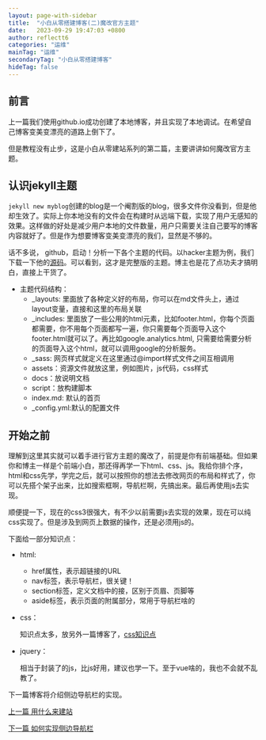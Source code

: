 ```yaml
---
layout: page-with-sidebar
title:  "小白从零搭建博客(二)魔改官方主题"
date:   2023-09-29 19:47:03 +0800
author: reflectt6
categories: "运维"
mainTag: "运维"
secondaryTag: "小白从零搭建博客"
hideTag: false
---
```


## 前言

上一篇我们使用github.io成功创建了本地博客，并且实现了本地调试。在希望自己博客变美变漂亮的道路上倒下了。

但是教程没有止步，这是小白从零建站系列的第二篇，主要讲讲如何魔改官方主题。

## 认识jekyll主题

`jekyll new myblog`创建的blog是一个阉割版的blog，很多文件你没看到，但是他却生效了。实际上你本地没有的文件会在构建时从远端下载，实现了用户无感知的效果。这样做的好处是减少用户本地的文件数量，用户只需要关注自己要写的博客内容就好了。但是作为想要博客变美变漂亮的我们，显然是不够的。

话不多说， github，启动！分析一下各个主题的代码。以hacker主题为例，我们下载一下他的[源码](https://github.com/pages-themes/hacker)。可以看到，这才是完整版的主题。博主也是花了点功夫才搞明白，直接上干货了。

- 主题代码结构：
  - _layouts: 里面放了各种定义好的布局，你可以在md文件头上，通过layout变量，直接和这里的布局关联
  - _includes: 里面放了一些公用的html元素，比如footer.html，你每个页面都需要，你不用每个页面都写一遍，你只需要每个页面导入这个footer.html就可以了。再比如google.analytics.html, 只需要给需要分析的页面导入这个html，就可以调用google的分析服务。
  - _sass: 网页样式就定义在这里通过@import样式文件之间互相调用
  - assets：资源文件就放这里，例如图片，js代码，css样式
  - docs：放说明文档
  - script：放构建脚本
  - index.md: 默认的首页
  -  _config.yml:默认的配置文件

## 开始之前

理解到这里其实就可以着手进行官方主题的魔改了，前提是你有前端基础。但如果你和博主一样是个前端小白，那还得再学一下html、css、js。我给你排个序，html和css先学，学完之后，就可以按照你的想法去修改网页的布局和样式了，你可以先搭个架子出来，比如搜索框啊，导航栏啊，先搞出来。最后再使用js去实现。

顺便提一下，现在的css3很强大，有不少以前需要js去实现的效果，现在可以纯css实现了。但是涉及到网页上数据的操作，还是必须用js的。

下面给一部分知识点：

- html:

  - href属性，表示超链接的URL
  - nav标签，表示导航栏，很关键！
  - section标签，定义文档中的接，区别于页眉、页脚等
  - aside标签，表示页面的附属部分，常用于导航栏啥的

- css：

  知识点太多，放另外一篇博客了，[css知识点](/前端/2023/09/20/CSS基础.html)

- jquery：

  相当于封装了的js，比js好用，建议也学一下。至于vue啥的，我也不会就不乱教了。

下一篇博客将介绍侧边导航栏的实现。

[上一篇 用什么来建站](/运维/2023/09/06/小白从零搭建博客(一)用什么建站.html)

[下一篇 如何实现侧边导航栏](/运维/2023/09/30/小白从零搭建博客(三)实现侧边导航栏.html)















